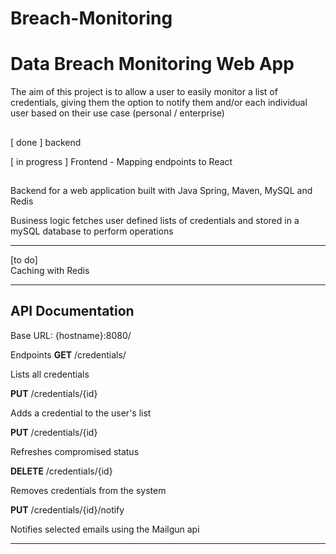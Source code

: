 # Breach-Monitoring
# Data Breach Monitoring Web App

The aim of this project is to allow a user to easily monitor a list of credentials, giving them the option to notify them and/or each individual user
based on their use case (personal / enterprise)

##



[ done ] backend 


[ in progress ] Frontend - Mapping endpoints to React 


## 
Backend for a web application built with Java Spring, Maven, MySQL and Redis 

Business logic fetches user defined lists of credentials and stored in a mySQL database to perform operations

_________________________________________________________________________________________________________________________________________________
[to do]                     
Caching with Redis
_________________________________________________________________________________________________________________________________________________
## API Documentation
Base URL: {hostname}:8080/

Endpoints
**GET** /credentials/ 

Lists all credentials

**PUT**  /credentials/{id} 

Adds a credential to the user's list

**PUT**  /credentials/{id}

Refreshes compromised status

**DELETE**  /credentials/{id}

Removes credentials from the system

**PUT** /credentials/{id}/notify

Notifies selected emails using the Mailgun api 



_________________________________________________________________________________________________________________________________________________

